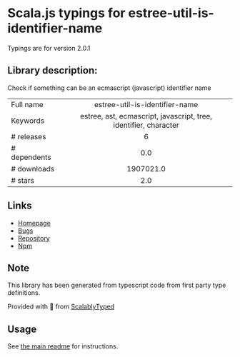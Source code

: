 
# Scala.js typings for estree-util-is-identifier-name

Typings are for version 2.0.1

## Library description:
Check if something can be an ecmascript (javascript) identifier name

|                    |                 |
| ------------------ | :-------------: |
| Full name          | estree-util-is-identifier-name |
| Keywords           | estree, ast, ecmascript, javascript, tree, identifier, character |
| # releases         | 6 |
| # dependents       | 0.0 |
| # downloads        | 1907021.0 |
| # stars            | 2.0 |

## Links
- [Homepage](https://github.com/syntax-tree/estree-util-is-identifier-name#readme)
- [Bugs](https://github.com/syntax-tree/estree-util-is-identifier-name/issues)
- [Repository](https://github.com/syntax-tree/estree-util-is-identifier-name)
- [Npm](https://www.npmjs.com/package/estree-util-is-identifier-name)
    


## Note
This library has been generated from typescript code from first party type definitions.

Provided with :purple_heart: from [ScalablyTyped](https://github.com/oyvindberg/ScalablyTyped)

## Usage
See [the main readme](../../readme.md) for instructions.


